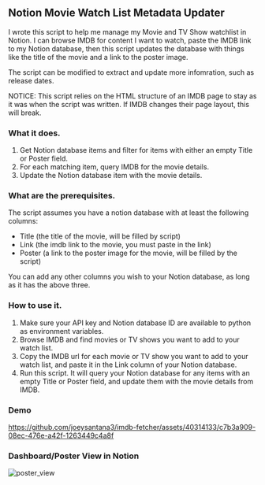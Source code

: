 
## Notion Movie Watch List Metadata Updater

I wrote this script to help me manage my Movie and TV Show watchlist in Notion. I can browse IMDB for content I want to watch, paste the IMDB link to my Notion database, then this script updates the database with things like the title of the movie and a link to the poster image.

The script can be modified to extract and update more infomration, such as release dates.

NOTICE: This script relies on the HTML structure of an IMDB page to stay as it was when the script was written. If IMDB changes their page layout, this will break.

### What it does.
1. Get Notion database items and filter for items with either an empty Title or Poster field.
2. For each matching item, query IMDB for the movie details.
3. Update the Notion database item with the movie details.

### What are the prerequisites.

The script assumes you have a notion database with at least the following columns:
- Title (the title of the movie, will be filled by script)
- Link (the imdb link to the movie, you must paste in the link)
- Poster (a link to the poster image for the movie, will be filled by the script)

You can add any other columns you wish to your Notion database, as long as it has the above three.

### How to use it.

1. Make sure your API key and Notion database ID are available to python as environment variables.
2. Browse IMDB and find movies or TV shows you want to add to your watch list.
3. Copy the IMDB url for each movie or TV show you want to add to your watch list, and paste it in the Link column of your Notion database.
4. Run this script. It will query your Notion database for any items with an empty Title or Poster field, and update them with the movie details from IMDB.

### Demo
https://github.com/joeysantana3/imdb-fetcher/assets/40314133/c7b3a909-08ec-476e-a42f-1263449c4a8f

### Dashboard/Poster View in Notion
![poster_view](https://github.com/joeysantana3/imdb-fetcher/assets/40314133/626ffd56-06f5-405b-bcfc-a6646e04aa8a)


